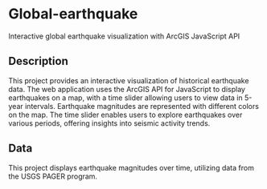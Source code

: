 # Global-earthquake
Interactive global earthquake visualization with ArcGIS JavaScript API

## Description
This project provides an interactive visualization of historical earthquake data. The web application uses the ArcGIS API for JavaScript to display earthquakes on a map, with a time slider allowing users to view data in 5-year intervals. Earthquake magnitudes are represented with different colors on the map. The time slider enables users to explore earthquakes over various periods, offering insights into seismic activity trends.

## Data
This project displays earthquake magnitudes over time, utilizing data from the USGS PAGER program.


